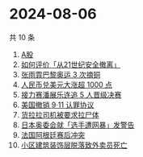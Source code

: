 # 2024-08-06

共 10 条

<!-- BEGIN -->
<!-- 最后更新时间 Tue Aug 06 2024 06:08:10 GMT+0800 (China Standard Time) -->

1. [A股](https://www.zhihu.com/search?q=A%E8%82%A1)
1. [如何评价「从21世纪安全撤离」](https://www.zhihu.com/search?q=%E5%A6%82%E4%BD%95%E8%AF%84%E4%BB%B7%E3%80%8C%E4%BB%8E21%E4%B8%96%E7%BA%AA%E5%AE%89%E5%85%A8%E6%92%A4%E7%A6%BB%E3%80%8D)
1. [张雨霏巴黎奥运 3 次摘铜](https://www.zhihu.com/search?q=%E5%BC%A0%E9%9B%A8%E9%9C%8F%E5%B7%B4%E9%BB%8E%E5%A5%A5%E8%BF%90%203%20%E6%AC%A1%E6%91%98%E9%93%9C)
1. [人民币兑美元大涨超 1000 点](https://www.zhihu.com/search?q=%E4%BA%BA%E6%B0%91%E5%B8%81%E5%85%91%E7%BE%8E%E5%85%83%E5%A4%A7%E6%B6%A8%E8%B6%85%201000%20%E7%82%B9)
1. [接力赛潘展乐连追 5 人晋级决赛](https://www.zhihu.com/search?q=%E6%8E%A5%E5%8A%9B%E8%B5%9B%E6%BD%98%E5%B1%95%E4%B9%90%E8%BF%9E%E8%BF%BD%205%20%E4%BA%BA%E6%99%8B%E7%BA%A7%E5%86%B3%E8%B5%9B)
1. [美国撤销 9·11 认罪协议](https://www.zhihu.com/search?q=%E7%BE%8E%E5%9B%BD%E6%92%A4%E9%94%80%209%C2%B711%20%E8%AE%A4%E7%BD%AA%E5%8D%8F%E8%AE%AE)
1. [货拉拉司机被要求拉尸体](https://www.zhihu.com/search?q=%E8%B4%A7%E6%8B%89%E6%8B%89%E5%8F%B8%E6%9C%BA%E8%A2%AB%E8%A6%81%E6%B1%82%E6%8B%89%E5%B0%B8%E4%BD%93)
1. [日本奥委会就「选手遭网暴」发警告](https://www.zhihu.com/search?q=%E6%97%A5%E6%9C%AC%E5%A5%A5%E5%A7%94%E4%BC%9A%E5%B0%B1%E3%80%8C%E9%80%89%E6%89%8B%E9%81%AD%E7%BD%91%E6%9A%B4%E3%80%8D%E5%8F%91%E8%AD%A6%E5%91%8A)
1. [法国阿根廷赛后冲突](https://www.zhihu.com/search?q=%E6%B3%95%E5%9B%BD%E9%98%BF%E6%A0%B9%E5%BB%B7%E8%B5%9B%E5%90%8E%E5%86%B2%E7%AA%81)
1. [小区建筑装饰层脱落致外卖员死亡](https://www.zhihu.com/search?q=%E5%B0%8F%E5%8C%BA%E5%BB%BA%E7%AD%91%E8%A3%85%E9%A5%B0%E5%B1%82%E8%84%B1%E8%90%BD%E8%87%B4%E5%A4%96%E5%8D%96%E5%91%98%E6%AD%BB%E4%BA%A1)

<!-- END -->
